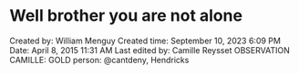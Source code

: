 # Well brother you are not alone

Created by: William Menguy
Created time: September 10, 2023 6:09 PM
Date: April 8, 2015 11:31 AM
Last edited by: Camille Reysset
OBSERVATION CAMILLE: GOLD
person: @cantdeny, Hendricks